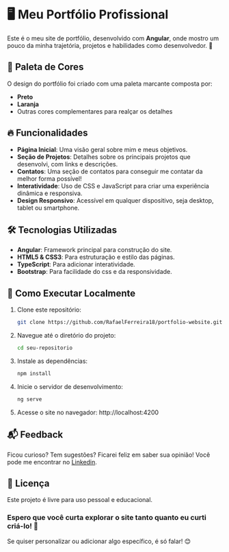 # 🖥️ Meu Portfólio Profissional  

Este é o meu site de portfólio, desenvolvido com **Angular**, onde mostro um pouco da minha trajetória, projetos e habilidades como desenvolvedor. 🌟  

## 🎨 Paleta de Cores  
O design do portfólio foi criado com uma paleta marcante composta por:  
- **Preto**  
- **Laranja**  
- Outras cores complementares para realçar os detalhes  

## 🔥 Funcionalidades  
- **Página Inicial**: Uma visão geral sobre mim e meus objetivos.  
- **Seção de Projetos**: Detalhes sobre os principais projetos que desenvolvi, com links e descrições.
- **Contatos**: Uma seção de contatos para conseguir me contatar da melhor forma possível!
- **Interatividade**: Uso de CSS e JavaScript para criar uma experiência dinâmica e responsiva.  
- **Design Responsivo**: Acessível em qualquer dispositivo, seja desktop, tablet ou smartphone.  

## 🛠️ Tecnologias Utilizadas  
- **Angular**: Framework principal para construção do site.  
- **HTML5 & CSS3**: Para estruturação e estilo das páginas.  
- **TypeScript**: Para adicionar interatividade.
- **Bootstrap**: Para facilidade do css e da responsividade.

## 🚀 Como Executar Localmente  
1. Clone este repositório:  
   ```bash
   git clone https://github.com/RafaelFerreira18/portfolio-website.git
2. Navegue até o diretório do projeto:
   ```bash
   cd seu-repositorio
3. Instale as dependências:
   ```bash
   npm install
4. Inicie o servidor de desenvolvimento:
   ```bash
   ng serve
5. Acesse o site no navegador: http://localhost:4200

## 📬 Feedback
Ficou curioso? Tem sugestões? Ficarei feliz em saber sua opinião! Você pode me encontrar no [Linkedin](https://www.linkedin.com/in/rafaelferreira18/).

## 📜 Licença
Este projeto é livre para uso pessoal e educacional.

### Espero que você curta explorar o site tanto quanto eu curti criá-lo! 🚀

Se quiser personalizar ou adicionar algo específico, é só falar! 😊
